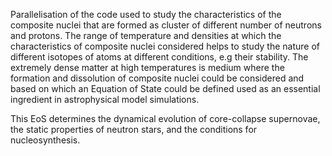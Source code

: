 Parallelisation of the code used to study the characteristics of the composite nuclei that are formed as cluster of different number of neutrons and protons. The range of temperature and densities at which the characteristics of composite nuclei considered helps to study the nature of different isotopes of atoms at different conditions, e.g their stability. The extremely dense matter at high temperatures is medium where the formation and dissolution of composite nuclei could be considered and based on which an Equation of State could be defined used as an essential ingredient in astrophysical model simulations.

This EoS determines the dynamical evolution of core-collapse supernovae, the static properties of neutron stars, and the conditions for nucleosynthesis.